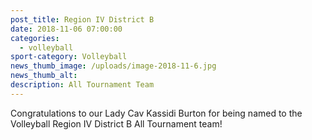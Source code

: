 ```yaml
---
post_title: Region IV District B
date: 2018-11-06 07:00:00
categories:
  - volleyball
sport-category: Volleyball
news_thumb_image: /uploads/image-2018-11-6.jpg
news_thumb_alt:
description: All Tournament Team
---
```


Congratulations to our Lady Cav Kassidi Burton for being named to the Volleyball Region IV District B All Tournament team!
